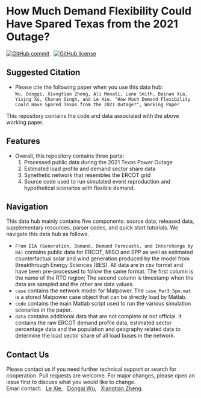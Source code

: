 # How Much Demand Flexibility Could Have Spared Texas from the 2021 Outage?

[![GitHub commit](https://img.shields.io/github/last-commit/tamu-engineering-research/2021TXPowerOutage)](https://github.com/tamu-engineering-research/2021TXPowerOutage/commits/master) &nbsp;
[![GitHub license](https://img.shields.io/badge/license-MIT-yellow)](https://choosealicense.com/licenses/mit/)


## Suggested Citation 
- Please cite the following paper when you use this data hub:  
`
Wu, Dongqi, Xiangtian Zheng, Ali Menati, Lane Smith, Bainan Xia, Yixing Xu, Chanan Singh, and Le Xie. "How Much Demand Flexibility Could Have Spared
Texas from the 2021 Outage?", Working Paper
`

This repository contains the code and data associated with the above working paper.

## Features
- Overall, this repository contains three parts: 
	1) Processed public data during the 2021 Texas Power Outage
	2) Estimated load profile and demand sector share data 
	3) Synethetic network that resembles the ERCOT grid
	4) Source code used to run simulated event reproduction and hypothetical scenarios with flexible demand.


## Navigation
This data hub mainly contains five components: source data, released data, supplementary resources, parser codes, and  quick start tutorials. We navigate this data hub as follows.

- `From EIA (Generation, Demand, Demand Forecasts, and Interchange by BA)` contains public data for ERCOT, MISO and SPP as well as estimated counterfactual solar and wind generation produced by the model from Breakthrough Energy Sciences (BES). All data are in csv format and have been pre-processed to follow the same format. The first column is the name of the RTO region; The second column is timestamp when the data are sampled and the other are data values.
- `case` contains the network model for Matpower. The `case_Mar3_5pm.mat` is a stored Matpower case object that can be directly load by Matlab.
- `code` contains the main Matlab script used to run the various simulation scenarios in the paper.
- `data` contains additional data that are not complete or not official. It contains the raw ERCOT demand profile data, estimated sector percentage data and the population and geography related data to determine the load sector share of all load buses in the network.

## Contact Us
Please contact us if you need further technical support or search for cooperation. Pull requests are welcome. For major changes, please open an issue first to discuss what you would like to change.\
Email contact: &nbsp; [Le Xie](mailto:le.xie@tamu.edu?subject=[GitHub]%20TX_Outage), &nbsp; [Dongqi Wu](mailto:dqwu@tamu.edu?subject=[GitHub]%20TX_Outage), &nbsp; [Xiangtian Zheng](mailto:zxt0515@tamu.edu?subject=[GitHub]%20TX_Outage).
